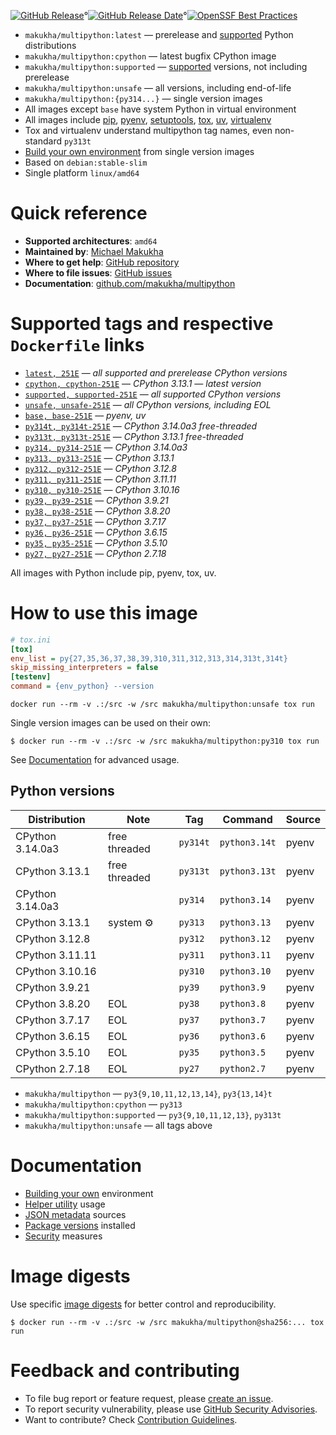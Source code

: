 [![GitHub Release](https://img.shields.io/github/v/tag/makukha/multipython?label=release)](https://github.com/makukha/multipython)°[![GitHub Release Date](https://img.shields.io/github/release-date/makukha/multipython?label=release%20date)](https://github.com/makukha/multipython)°[![OpenSSF Best Practices](https://www.bestpractices.dev/projects/9755/badge)](https://www.bestpractices.dev/projects/9755)

<!-- docsub: begin -->
<!-- docsub: include docs/part/features.md -->
* `makukha/multipython:latest` — prerelease and [supported](https://devguide.python.org/versions) Python distributions
* `makukha/multipython:cpython` — latest bugfix CPython image
* `makukha/multipython:supported` — [supported](https://devguide.python.org/versions) versions, not including prerelease
* `makukha/multipython:unsafe` — all versions, including end-of-life
* `makukha/multipython:{py314...}` — single version images
* All images except `base` have system Python in virtual environment
* All images include [pip](https://pip.pypa.io), [pyenv](https://github.com/pyenv/pyenv), [setuptools](https://setuptools.pypa.io), [tox](https://tox.wiki), [uv](https://docs.astral.sh/uv), [virtualenv](https://virtualenv.pypa.io)
* Tox and virtualenv understand multipython tag names, even non-standard `py313t`
* [Build your own environment](https://github.com/makukha/multipython#build-your-own-environment) from single version images
* Based on `debian:stable-slim`
* Single platform `linux/amd64`
<!-- docsub: end -->

# Quick reference

* **Supported architectures**: `amd64`
* **Maintained by**: [Michael Makukha](https://github.com/makukha)
* **Where to get help**: [GitHub repository](https://github.com/makukha/multipython)
* **Where to file issues**: [GitHub issues](https://github.com/makukha/multipython/issues)
* **Documentation**: [github.com/makukha/multipython](https://github.com/makukha/multipython)

# Supported tags and respective `Dockerfile` links

<!-- docsub: begin -->
<!-- docsub: include docs/part/image-tags.md -->
* [`latest, 251E`](https://github.com/makukha/multipython/blob/v251E/Dockerfile) — *all supported and prerelease CPython versions*
* [`cpython, cpython-251E`](https://github.com/makukha/multipython/blob/v251E/Dockerfile) — *CPython 3.13.1 — latest version*
* [`supported, supported-251E`](https://github.com/makukha/multipython/blob/v251E/Dockerfile) — *all supported CPython versions*
* [`unsafe, unsafe-251E`](https://github.com/makukha/multipython/blob/v251E/Dockerfile) — *all CPython versions, including EOL*
* [`base, base-251E`](https://github.com/makukha/multipython/blob/v251E/Dockerfile) — *pyenv, uv*
* [`py314t, py314t-251E`](https://github.com/makukha/multipython/blob/v251E/Dockerfile) — *CPython 3.14.0a3 free-threaded*
* [`py313t, py313t-251E`](https://github.com/makukha/multipython/blob/v251E/Dockerfile) — *CPython 3.13.1 free-threaded*
* [`py314, py314-251E`](https://github.com/makukha/multipython/blob/v251E/Dockerfile) — *CPython 3.14.0a3*
* [`py313, py313-251E`](https://github.com/makukha/multipython/blob/v251E/Dockerfile) — *CPython 3.13.1*
* [`py312, py312-251E`](https://github.com/makukha/multipython/blob/v251E/Dockerfile) — *CPython 3.12.8*
* [`py311, py311-251E`](https://github.com/makukha/multipython/blob/v251E/Dockerfile) — *CPython 3.11.11*
* [`py310, py310-251E`](https://github.com/makukha/multipython/blob/v251E/Dockerfile) — *CPython 3.10.16*
* [`py39, py39-251E`](https://github.com/makukha/multipython/blob/v251E/Dockerfile) — *CPython 3.9.21*
* [`py38, py38-251E`](https://github.com/makukha/multipython/blob/v251E/Dockerfile) — *CPython 3.8.20*
* [`py37, py37-251E`](https://github.com/makukha/multipython/blob/v251E/Dockerfile) — *CPython 3.7.17*
* [`py36, py36-251E`](https://github.com/makukha/multipython/blob/v251E/Dockerfile) — *CPython 3.6.15*
* [`py35, py35-251E`](https://github.com/makukha/multipython/blob/v251E/Dockerfile) — *CPython 3.5.10*
* [`py27, py27-251E`](https://github.co-m/makukha/multipython/blob/v251E/Dockerfile) — *CPython 2.7.18*

All images with Python include pip, pyenv, tox, uv.
<!-- docsub: end -->

# How to use this image

<!-- docsub: begin #readme -->
<!-- docsub: include docs/part/basic-usage.md -->
<!-- docsub: begin -->
<!-- docsub: include tests/test_readme_basic/tox.ini -->
<!-- docsub: lines after 2 upto -1 -->
```ini
# tox.ini
[tox]
env_list = py{27,35,36,37,38,39,310,311,312,313,314,313t,314t}
skip_missing_interpreters = false
[testenv]
command = {env_python} --version
```
<!-- docsub: end -->

```shell
docker run --rm -v .:/src -w /src makukha/multipython:unsafe tox run
```

Single version images can be used on their own:
```shell
$ docker run --rm -v .:/src -w /src makukha/multipython:py310 tox run
```
<!-- docsub: end #readme -->

See [Documentation](https://github.com/makukha/multipython?tab=readme-ov-file) for advanced usage.


## Python versions

<!-- docsub: begin -->
<!-- docsub: include docs/part/python-versions.md -->
| Distribution     | Note          | Tag      | Command       | Source |
|------------------|---------------|----------|---------------|--------|
| CPython 3.14.0a3 | free threaded | `py314t` | `python3.14t` | pyenv  |
| CPython 3.13.1   | free threaded | `py313t` | `python3.13t` | pyenv  |
| CPython 3.14.0a3 |               | `py314`  | `python3.14`  | pyenv  |
| CPython 3.13.1   | system ⚙️     | `py313`  | `python3.13`  | pyenv  |
| CPython 3.12.8   |               | `py312`  | `python3.12`  | pyenv  |
| CPython 3.11.11  |               | `py311`  | `python3.11`  | pyenv  |
| CPython 3.10.16  |               | `py310`  | `python3.10`  | pyenv  |
| CPython 3.9.21   |               | `py39`   | `python3.9`   | pyenv  |
| CPython 3.8.20   | EOL           | `py38`   | `python3.8`   | pyenv  |
| CPython 3.7.17   | EOL           | `py37`   | `python3.7`   | pyenv  |
| CPython 3.6.15   | EOL           | `py36`   | `python3.6`   | pyenv  |
| CPython 3.5.10   | EOL           | `py35`   | `python3.5`   | pyenv  |
| CPython 2.7.18   | EOL           | `py27`   | `python2.7`   | pyenv  |

* `makukha/multipython` — `py3{9,10,11,12,13,14}`, `py3{13,14}t`
* `makukha/multipython:cpython` — `py313`
* `makukha/multipython:supported` — `py3{9,10,11,12,13}`, `py313t`
* `makukha/multipython:unsafe` — all tags above
<!-- docsub: end -->


# Documentation

* [Building your own](https://github.com/makukha/multipython?tab=readme-ov-file#build-your-own-environment) environment
* [Helper utility](https://github.com/makukha/multipython?tab=readme-ov-file#cli-helper-utility-py) usage
* [JSON metadata](https://github.com/makukha/multipython?tab=readme-ov-file#json-metadata) sources
* [Package versions](https://github.com/makukha/multipython?tab=readme-ov-file#python-packages) installed
* [Security](https://github.com/makukha/multipython?tab=readme-ov-file#security) measures

# Image digests

Use specific [image digests](https://github.com/makukha/multipython/tree/v2517#image-digests) for better control and reproducibility.

```shell
$ docker run --rm -v .:/src -w /src makukha/multipython@sha256:... tox run
```

# Feedback and contributing

<!-- docsub: begin -->
<!-- docsub: include docs/part/feedback.md -->
* To file bug report or feature request, please [create an issue](https://github.com/makukha/multipython/issues).
* To report security vulnerability, please use [GitHub Security Advisories](https://github.com/makukha/multipython/security/advisories).
* Want to contribute? Check [Contribution Guidelines](https://github.com/makukha/multipython/blob/main/.github/CONTRIBUTING.md).
<!-- docsub: end -->
